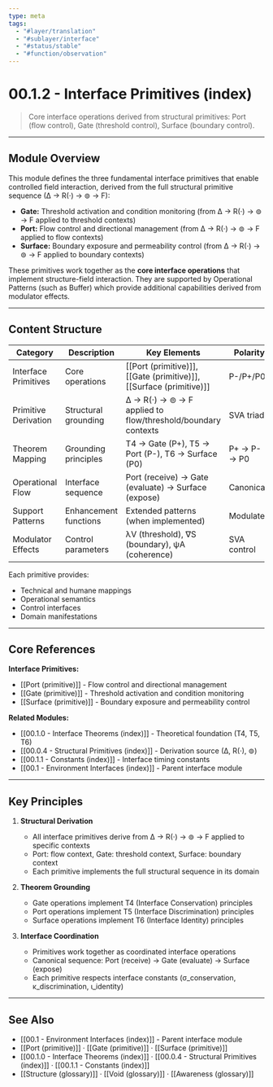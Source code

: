 ```yaml
---
type: meta
tags:
  - "#layer/translation"
  - "#sublayer/interface"
  - "#status/stable"
  - "#function/observation"
---
```


# 00.1.2 - Interface Primitives (index)

> Core interface operations derived from structural primitives: Port (flow control), Gate (threshold control), Surface (boundary control).

---

## Module Overview

This module defines the three fundamental interface primitives that enable controlled field interaction, derived from the full structural primitive sequence (∆ → R(·) → ⊚ → F):

- **Gate:** Threshold activation and condition monitoring (from ∆ → R(·) → ⊚ → F applied to threshold contexts)
- **Port:** Flow control and directional management (from ∆ → R(·) → ⊚ → F applied to flow contexts)
- **Surface:** Boundary exposure and permeability control (from ∆ → R(·) → ⊚ → F applied to boundary contexts)

These primitives work together as the **core interface operations** that implement structure-field interaction. They are supported by Operational Patterns (such as Buffer) which provide additional capabilities derived from modulator effects.

---

## Content Structure

| Category | Description | Key Elements | Polarity |
|----------|-------------|--------------|----------|
| Interface Primitives | Core operations | [[Port (primitive)]], [[Gate (primitive)]], [[Surface (primitive)]] | P-/P+/P0 |
| Primitive Derivation | Structural grounding | ∆ → R(·) → ⊚ → F applied to flow/threshold/boundary contexts | SVA triad |
| Theorem Mapping | Grounding principles | T4 → Gate (P+), T5 → Port (P-), T6 → Surface (P0) | P+ → P- → P0 |
| Operational Flow | Interface sequence | Port (receive) → Gate (evaluate) → Surface (expose) | Canonical |
| Support Patterns | Enhancement functions | Extended patterns (when implemented) | Modulated |
| Modulator Effects | Control parameters | λV (threshold), ∇S (boundary), ψA (coherence) | SVA control |

Each primitive provides:
- Technical and humane mappings
- Operational semantics
- Control interfaces
- Domain manifestations

---

## Core References

**Interface Primitives:**
- [[Port (primitive)]] - Flow control and directional management
- [[Gate (primitive)]] - Threshold activation and condition monitoring
- [[Surface (primitive)]] - Boundary exposure and permeability control

**Related Modules:**
- [[00.1.0 - Interface Theorems (index)]] - Theoretical foundation (T4, T5, T6)
- [[00.0.4 - Structural Primitives (index)]] - Derivation source (∆, R(·), ⊚)
- [[00.1.1 - Constants (index)]] - Interface timing constants
- [[00.1 - Environment Interfaces (index)]] - Parent interface module

---

## Key Principles

1. **Structural Derivation**
   - All interface primitives derive from ∆ → R(·) → ⊚ → F applied to specific contexts
   - Port: flow context, Gate: threshold context, Surface: boundary context
   - Each primitive implements the full structural sequence in its domain

2. **Theorem Grounding**
   - Gate operations implement T4 (Interface Conservation) principles
   - Port operations implement T5 (Interface Discrimination) principles
   - Surface operations implement T6 (Interface Identity) principles

3. **Interface Coordination**
   - Primitives work together as coordinated interface operations
   - Canonical sequence: Port (receive) → Gate (evaluate) → Surface (expose)
   - Each primitive respects interface constants (σ_conservation, κ_discrimination, ι_identity)

---

## See Also

- [[00.1 - Environment Interfaces (index)]] - Parent interface module
- [[Port (primitive)]] · [[Gate (primitive)]] · [[Surface (primitive)]]
- [[00.1.0 - Interface Theorems (index)]] · [[00.0.4 - Structural Primitives (index)]] · [[00.1.1 - Constants (index)]]
- [[Structure (glossary)]] · [[Void (glossary)]] · [[Awareness (glossary)]]
